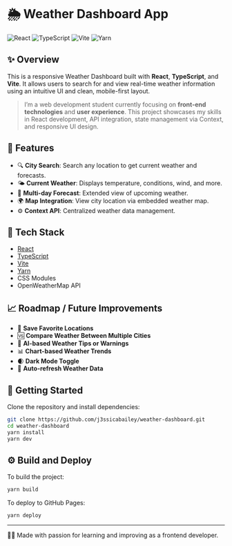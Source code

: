 # 🌦️ Weather Dashboard App

![React](https://img.shields.io/badge/React-20232A?style=for-the-badge&logo=react&logoColor=61DAFB)
![TypeScript](https://img.shields.io/badge/TypeScript-3178C6?style=for-the-badge&logo=typescript&logoColor=white)
![Vite](https://img.shields.io/badge/Vite-646CFF?style=for-the-badge&logo=vite&logoColor=white)
![Yarn](https://img.shields.io/badge/Yarn-2C8EBB?style=for-the-badge&logo=yarn&logoColor=white)

## ✨ Overview

This is a responsive Weather Dashboard built with **React**, **TypeScript**, and **Vite**. It allows users to search for and view real-time weather information using an intuitive UI and clean, mobile-first layout.

> I’m a web development student currently focusing on **front-end technologies** and **user experience**. This project showcases my skills in React development, API integration, state management via Context, and responsive UI design.

## 🔧 Features

- 🔍 **City Search**: Search any location to get current weather and forecasts.
- 🌤️ **Current Weather**: Displays temperature, conditions, wind, and more.
- 📆 **Multi-day Forecast**: Extended view of upcoming weather.
- 🌍 **Map Integration**: View city location via embedded weather map.
- ⚙️ **Context API**: Centralized weather data management.

## 🚀 Tech Stack

- [React](https://reactjs.org/)
- [TypeScript](https://www.typescriptlang.org/)
- [Vite](https://vitejs.dev/)
- [Yarn](https://yarnpkg.com/)
- CSS Modules
- OpenWeatherMap API

## 📈 Roadmap / Future Improvements

- 📍 **Save Favorite Locations**
- 🆚 **Compare Weather Between Multiple Cities**
- 🧠 **AI-based Weather Tips or Warnings**
- 📊 **Chart-based Weather Trends**
- 🌒 **Dark Mode Toggle**
- 🔁 **Auto-refresh Weather Data**

## 📂 Getting Started

Clone the repository and install dependencies:

```bash
git clone https://github.com/j3ssicabailey/weather-dashboard.git
cd weather-dashboard
yarn install
yarn dev
```

## ⚙️ Build and Deploy

To build the project:

```bash
yarn build
```

To deploy to GitHub Pages:

```bash
yarn deploy
```

---

🧑‍💻 Made with passion for learning and improving as a frontend developer.
